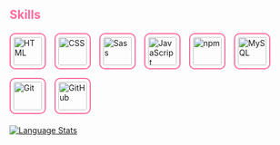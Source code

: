 ## <span style="color: #ff6b9e;">Skills</span>

<div style="display: flex; flex-wrap: wrap; gap: 15px; margin: 20px 0;">
    <a href="https://developer.mozilla.org/ru/docs/Web/HTML" target="_blank" rel="noreferrer">
        <img src="https://skillicons.dev/icons?i=html" style="border: 2px solid #ff6b9e; border-radius: 10px; padding: 5px;" width="50" height="50" alt="HTML" title="HTML"/>
    </a>
    <a href="https://developer.mozilla.org/en-US/docs/Web/CSS" target="_blank" rel="noreferrer">
        <img src="https://skillicons.dev/icons?i=css" style="border: 2px solid #ff6b9e; border-radius: 10px; padding: 5px;" width="50" height="50" alt="CSS" title="CSS"/>
    </a>
    <a href="https://sass-lang.com/" target="_blank" rel="noreferrer">
        <img src="https://skillicons.dev/icons?i=sass" style="border: 2px solid #ff6b9e; border-radius: 10px; padding: 5px;" width="50" height="50" alt="Sass" title="Sass"/>
    </a>
    <a href="https://developer.mozilla.org/en-US/docs/Web/JavaScript" target="_blank" rel="noreferrer">
        <img src="https://skillicons.dev/icons?i=js" style="border: 2px solid #ff6b9e; border-radius: 10px; padding: 5px;" width="50" height="50" alt="JavaScript" title="JavaScript"/>
    </a>
    <a href="https://www.npmjs.com/" target="_blank" rel="noreferrer">
        <img src="https://skillicons.dev/icons?i=npm" style="border: 2px solid #ff6b9e; border-radius: 10px; padding: 5px;" width="50" height="50" alt="npm" title="npm"/>
    </a>
    <a href="https://www.mysql.com/" target="_blank" rel="noreferrer">
        <img src="https://skillicons.dev/icons?i=mysql" style="border: 2px solid #ff6b9e; border-radius: 10px; padding: 5px;" width="50" height="50" alt="MySQL" title="MySQL"/>
    </a>
    <a href="https://git-scm.com/" target="_blank" rel="noreferrer">
        <img src="https://skillicons.dev/icons?i=git" style="border: 2px solid #ff6b9e; border-radius: 10px; padding: 5px;" width="50" height="50" alt="Git" title="Git"/>
    </a>
    <a href="https://github.com/" target="_blank" rel="noreferrer">
        <img src="https://skillicons.dev/icons?i=github" style="border: 2px solid #ff6b9e; border-radius: 10px; padding: 5px;" width="50" height="50" alt="GitHub" title="GitHub"/>
    </a>
</div>

<a href="https://github.com/K1butsujiMuzan">
    <img src="https://github-readme-stats.vercel.app/api/top-langs/?username=K1butsujiMuzan&layout=donut&theme=radical&hide_border=true&langs_count=6&custom_title=My+languages" alt="Language Stats" />
</a>
